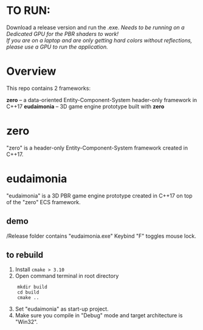 # TO RUN:

Download a release version and run the .exe.
*Needs to be running on a Dedicated GPU for the PBR shaders to work!  
If you are on a laptop and are only getting hard colors without reflections, please use a GPU to run the application.*

# Overview #

This repo contains 2 frameworks:

**zero** – a data-oriented Entity-Component-System header-only framework in C++17
**eudaimonia** – 3D game engine prototype built with **zero**

 

# zero #

"zero" is a header-only Entity-Component-System framework created in C++17.

# eudaimonia #

"eudaimonia" is a 3D PBR game engine prototype created in C++17 on top of the "zero" ECS framework.

## demo ##

/Release folder contains "eudaimonia.exe"
Keybind "F" toggles mouse lock.

## to rebuild ##
1. Install `cmake > 3.10`
2. Open command terminal in root directory
```
    mkdir build
    cd build
    cmake ..
``` 
3. Set "eudaimonia" as start-up project.
4. Make sure you compile in "Debug" mode and target architecture is "Win32".
